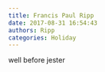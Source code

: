 ```yaml
---
title: Francis Paul Ripp
date: 2017-08-31 16:54:43
authors: Ripp
categories: Holiday
---
```


 well before jester